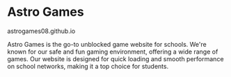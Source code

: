 # Astro Games

astrogames08.github.io

Astro Games is the go-to unblocked game website for schools. We're known for our safe and fun gaming environment, offering a wide range of games. Our website is designed for quick loading and smooth performance on school networks, making it a top choice for students.
